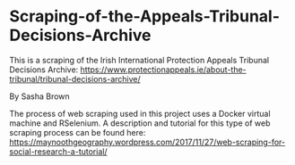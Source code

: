 # Scraping-of-the-Appeals-Tribunal-Decisions-Archive

This is a scraping of the Irish International Protection Appeals Tribunal Decisions Archive: 
https://www.protectionappeals.ie/about-the-tribunal/tribunal-decisions-archive/

By Sasha Brown

The process of web scraping used in this project uses a Docker virtual machine and RSelenium. A description and tutorial for this type of web scraping process can be found here:
https://maynoothgeography.wordpress.com/2017/11/27/web-scraping-for-social-research-a-tutorial/


